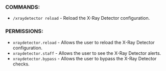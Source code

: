### COMMANDS:
- `/xraydetector reload` - Reload the X-Ray Detector configuration.

### PERMISSIONS:
- `xraydetector.reload` - Allows the user to reload the X-Ray Detector configuration.
- `xraydetector.staff` - Allows the user to see the X-Ray Detector alerts.
- `xraydetector.bypass` - Allows the user to bypass the X-Ray Detector checks.